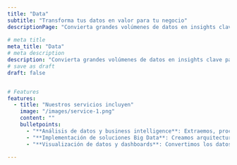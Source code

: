 ```yaml
---
title: "Data"
subtitle: "Transforma tus datos en valor para tu negocio"
descriptionPage: "Convierta grandes volúmenes de datos en insights clave para tomar decisiones más informadas y estratégicas. Desde el análisis de datos hasta la implementación de soluciones avanzadas de Big Data, ayudamos a tu empresa a descubrir patrones y tendencias que impulsen su crecimiento."
  
# meta title
meta_title: "Data"
# meta description
description: "Convierta grandes volúmenes de datos en insights clave para tomar decisiones más informadas y estratégicas"
# save as draft
draft: false


# Features
features:
  - title: "Nuestros servicios incluyen"
    image: "/images/service-1.png"
    content: ""
    bulletpoints:
      - "**Análisis de datos y business intelligence**: Extraemos, procesamos y analizamos los datos para ofrecerte información clara que impulse tus decisiones empresariales."
      - "**Implementación de soluciones Big Data**: Creamos arquitecturas que permiten el análisis y almacenamiento eficiente de grandes volúmenes de datos, optimizando la capacidad de tu empresa para manejar la información."
      - "**Visualización de datos y dashboards**: Convertimos los datos complejos en visualizaciones interactivas que facilitan la toma de decisiones"
  
---
```

